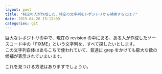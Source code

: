 ```yaml
---
layout: post
title: "特定の人が作成した、特定の文字列をレポジトリから検索するには？"
date: 2015-04-26 15:12:09
categories: git
---
```

<p>巨大なレポジトリの中で、現在の revision の中にある、ある人が作成したソースコード中の「FIXME」という文字列を、すべて探したいとします。<br>
この文字列自体はあちこちで使われていて、普通に grep をかけても膨大な数の候補が表示されていまいます。</p>

<p>これを見つける方法はありますでしょうか。</p>
